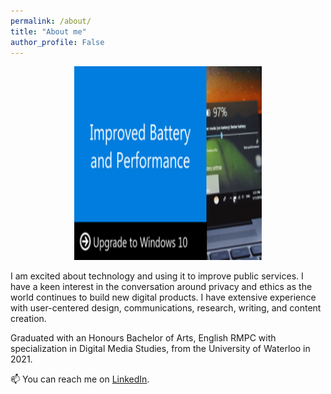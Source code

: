 ```yaml
---
permalink: /about/
title: "About me"
author_profile: False
---
```

<p align="center">
  <img width="300" height="310" src="/assets/images/b8.png">
</p>
     
I am excited about technology and using it to improve public services. I have a keen interest in the conversation around privacy and ethics as the world continues to build new digital products. I have extensive experience with user-centered design, communications, research, writing, and content creation.

Graduated with an Honours Bachelor of Arts, English RMPC with specialization in Digital Media Studies, from the University of Waterloo in 2021.

📫 You can reach me on [LinkedIn](https://www.linkedin.com/in/janelu1/).
